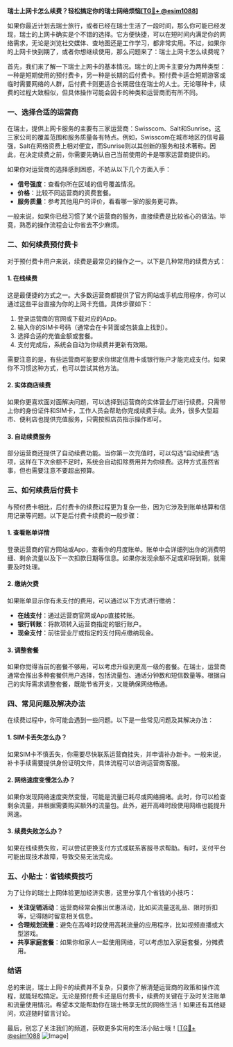 **瑞士上网卡怎么续费？轻松搞定你的瑞士网络烦恼[[TG💪+ @esim1088](https://t.me/s/esim1088)]**

如果你最近计划去瑞士旅行，或者已经在瑞士生活了一段时间，那么你可能已经发现，瑞士的上网卡确实是个不错的选择。它方便快捷，可以在短时间内满足你的网络需求，无论是浏览社交媒体、查地图还是工作学习，都非常实用。不过，如果你的上网卡快到期了，或者你想继续使用，那么问题来了：瑞士上网卡怎么续费呢？

首先，我们来了解一下瑞士上网卡的基本情况。瑞士的上网卡主要分为两种类型：一种是短期使用的预付费卡，另一种是长期的后付费卡。预付费卡适合短期游客或临时需要网络的人群，后付费卡则更适合长期居住在瑞士的人士。无论哪种卡，续费的过程大致相似，但具体操作可能会因卡的种类和运营商而有所不同。

### **一、选择合适的运营商**

在瑞士，提供上网卡服务的主要有三家运营商：Swisscom、Salt和Sunrise。这三家公司的覆盖范围和服务质量各有特点。例如，Swisscom在城市地区的信号最强，Salt在网络资费上相对便宜，而Sunrise则以其创新的服务和技术著称。因此，在决定续费之前，你需要先确认自己当前使用的卡是哪家运营商提供的。

如果你对运营商的选择感到困惑，不妨从以下几个方面入手：
- **信号强度**：查看你所在区域的信号覆盖情况。
- **价格**：比较不同运营商的资费套餐。
- **服务质量**：参考其他用户的评价，看看哪一家的服务更可靠。

一般来说，如果你已经习惯了某个运营商的服务，直接续费是比较省心的做法。毕竟，熟悉的操作流程会让你省去不少麻烦。

### **二、如何续费预付费卡**

对于预付费卡用户来说，续费是最常见的操作之一。以下是几种常用的续费方式：

#### **1. 在线续费**
这是最便捷的方式之一。大多数运营商都提供了官方网站或手机应用程序，你可以通过这些平台直接为你的上网卡充值。具体步骤如下：
1. 登录运营商的官网或下载对应的App。
2. 输入你的SIM卡号码（通常会在卡背面或包装盒上找到）。
3. 选择合适的充值金额或套餐。
4. 支付完成后，系统会自动为你续费并更新有效期。

需要注意的是，有些运营商可能要求你绑定信用卡或银行账户才能完成支付。如果你不习惯这种方式，也可以尝试其他方法。

#### **2. 实体商店续费**
如果你更喜欢面对面解决问题，可以选择到运营商的实体营业厅进行续费。只需带上你的身份证件和SIM卡，工作人员会帮助你完成续费手续。此外，很多大型超市、便利店也提供充值服务，只需按照店员指示操作即可。

#### **3. 自动续费服务**
部分运营商还提供了自动续费功能。当你第一次充值时，可以勾选“自动续费”选项，这样在下次余额不足时，系统会自动扣除费用并为你续费。这种方式虽然省事，但也需要注意不要超出预算。

### **三、如何续费后付费卡**

与预付费卡相比，后付费卡的续费过程更为复杂一些，因为它涉及到账单结算和信用记录等问题。以下是后付费卡续费的一般步骤：

#### **1. 查看账单详情**
登录运营商的官方网站或App，查看你的月度账单。账单中会详细列出你的消费明细、剩余流量以及下一次扣款日期等信息。如果你发现余额不足或即将到期，就需要及时处理。

#### **2. 缴纳欠费**
如果账单显示你有未支付的费用，可以通过以下方式进行缴纳：
- **在线支付**：通过运营商官网或App直接转账。
- **银行转账**：将款项转入运营商指定的银行账户。
- **现金支付**：前往营业厅或指定的支付网点缴纳现金。

#### **3. 调整套餐**
如果你觉得当前的套餐不够用，可以考虑升级到更高一级的套餐。在瑞士，运营商通常会推出多种套餐供用户选择，包括流量包、通话分钟数和短信数量等。根据自己的实际需求调整套餐，既能节省开支，又能确保网络畅通。

### **四、常见问题及解决办法**

在续费过程中，你可能会遇到一些问题。以下是一些常见问题及其解决办法：

#### **1. SIM卡丢失怎么办？**
如果SIM卡不慎丢失，你需要尽快联系运营商挂失，并申请补办新卡。一般来说，补卡手续需要提供身份证明文件，具体流程可以咨询运营商客服。

#### **2. 网络速度变慢怎么办？**
如果你发现网络速度突然变慢，可能是流量已耗尽或网络拥堵。此时，你可以检查剩余流量，并根据需要购买额外的流量包。此外，避开高峰时段使用网络也能提升网速。

#### **3. 续费失败怎么办？**
如果在线续费失败，可以尝试更换支付方式或联系客服寻求帮助。有时，支付平台可能出现技术故障，导致交易无法完成。

### **五、小贴士：省钱续费技巧**

为了让你的瑞士上网体验更加经济实惠，这里分享几个省钱的小技巧：
- **关注促销活动**：运营商经常会推出优惠活动，比如买流量送礼品、限时折扣等，记得随时留意相关信息。
- **合理规划流量**：避免在高峰时段使用高耗流量的应用程序，比如视频直播或大型游戏。
- **共享家庭套餐**：如果你和家人一起使用网络，可以考虑加入家庭套餐，分摊费用。

### **结语**

总的来说，瑞士上网卡的续费并不复杂，只要你了解清楚运营商的政策和操作流程，就能轻松搞定。无论是预付费卡还是后付费卡，续费的关键在于及时关注账单和流量使用情况。希望本文能帮助你在瑞士畅享无忧的网络生活！如果还有其他疑问，欢迎随时留言讨论。

最后，别忘了关注我们的频道，获取更多实用的生活小贴士哦！[[TG💪+ @esim1088](https://t.me/s/esim1088) ![Image](https://i.postimg.cc/4NQfJmqS/Snipaste-2025-05-13-00-14-12.png)]